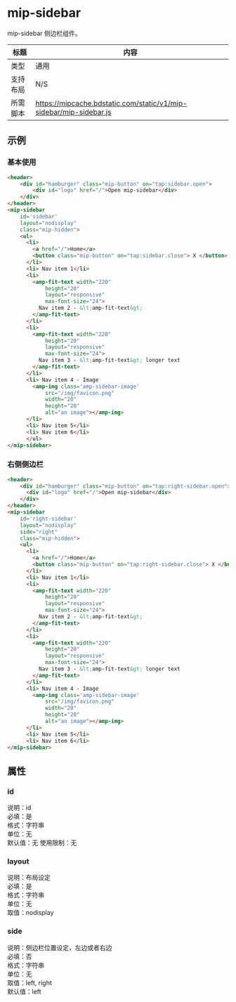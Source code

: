 # mip-sidebar

mip-sidebar 侧边栏组件。

标题|内容
----|----
类型|通用
支持布局| N/S
所需脚本|https://mipcache.bdstatic.com/static/v1/mip-sidebar/mip-sidebar.js

## 示例

### 基本使用

```html
<header>
    <div id="hamburger" class="mip-button" on="tap:sidebar.open">
    	<div id="logo" href="/">Open mip-sidebar</div>
    </div>
</header>
<mip-sidebar 
    id='sidebar'
    layout="nodisplay"
    class="mip-hidden">
    <ul>
      <li>
        <a href="/">Home</a>
        <button class="mip-button" on="tap:sidebar.close"> X </button>
      </li>
      <li> Nav item 1</li>
      <li>
        <amp-fit-text width="220"
            height="20"
            layout="responsive"
            max-font-size="24">
          Nav item 2 - &lt;amp-fit-text&gt;
        </amp-fit-text>
      </li>
      <li>
        <amp-fit-text width="220"
            height="20"
            layout="responsive"
            max-font-size="24">
          Nav item 3 - &lt;amp-fit-text&gt; longer text
        </amp-fit-text>
      </li>
      <li> Nav item 4 - Image
        <amp-img class='amp-sidebar-image'
            src="/img/favicon.png"
            width="20"
            height="20"
            alt="an image"></amp-img>
      </li>
      <li> Nav item 5</li>
      <li> Nav item 6</li>
      </ul>
</mip-sidebar>
```

### 右侧侧边栏

```html
<header>
    <div id="hamburger" class="mip-button" on="tap:right-sidebar.open">
      <div id="logo" href="/">Open mip-sidebar</div>
    </div>
</header>
<mip-sidebar 
    id='right-sidebar'
    layout="nodisplay"
    side="right"
    class="mip-hidden">
    <ul>
      <li>
        <a href="/">Home</a>
        <button class="mip-button" on="tap:right-sidebar.close"> X </button>
      </li>
      <li> Nav item 1</li>
      <li>
        <amp-fit-text width="220"
            height="20"
            layout="responsive"
            max-font-size="24">
          Nav item 2 - &lt;amp-fit-text&gt;
        </amp-fit-text>
      </li>
      <li>
        <amp-fit-text width="220"
            height="20"
            layout="responsive"
            max-font-size="24">
          Nav item 3 - &lt;amp-fit-text&gt; longer text
        </amp-fit-text>
      </li>
      <li> Nav item 4 - Image
        <amp-img class='amp-sidebar-image'
            src="/img/favicon.png"
            width="20"
            height="20"
            alt="an image"></amp-img>
      </li>
      <li> Nav item 5</li>
      <li> Nav item 6</li>
</mip-sidebar>
```

## 属性

### id

说明：id    
必填：是    
格式：字符串      
单位：无   
默认值：无 
使用限制：无

### layout

说明：布局设定    
必填：是    
格式：字符串      
单位：无   
取值：nodisplay

### side

说明：侧边栏位置设定，左边或者右边   
必填：否    
格式：字符串      
单位：无   
取值：left, right  
默认值：left
